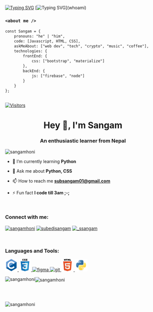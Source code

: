 <!-- TYPING ANIMATION -->
[![Typing SVG](https://readme-typing-svg.herokuapp.com?font=Fira+Code&weight=600&size=30&duration=500&pause=1000000000000&vCenter=true&random=false&width=317&lines=I+am+Sangam+and+I)](whoami)
[![Typing SVG](https://readme-typing-svg.herokuapp.com?font=Fira+Code&weight=600&size=30&duration=2500&pause=7&vCenter=true&random=false&width=250&lines=+code.;+design.;+build+stuffs.++++;+workout.)](whoami)


<!-- ABOUT ME -->
### `<about me />`
```
const Sangam = {  
    pronouns: "he" | "him",  
    code: [Javascript, HTML, CSS],  
    askMeAbout: ["web dev", "tech", "crypto", "music", "coffee"],  
    technologies: {  
        frontEnd: {  
            css: ["bootstrap", "materialize"]  
        },  
        backEnd: {  
            js: ["firebase", "node"]  
        }  
    }  
};  
```





<!-- PROFILE VIEWS COUNTER -->
&nbsp;  
[![Visitors](https://api.visitorbadge.io/api/visitors?path=https%3A%2F%2Fgithub.com%2Fsangamhoni&label=VISITS&labelColor=%23263759&countColor=%230d1117&labelStyle=upper)](proflle-visits)
















<h1 align="center">Hey 👋, I'm Sangam</h1>
<h3 align="center">An enthusiastic learner from Nepal</h3>

<p align="left"> <img src="https://komarev.com/ghpvc/?username=sangamhoni&label=Profile%20views&color=186ec4&style=flat-square" alt="sangamhoni" /> </p>

<!--
- 🔭 I’m currently working on [not available](no link available)
-->

- 🌱 I’m currently learning **Python**

<!--
- 👯 I’m looking to collaborate on [not available](no link available)

- 🤝 I’m looking for help with [not available](no link available)

- 👨‍💻 All of my projects are available at [notavailabe](notavailabe)
-->

- 💬 Ask me about **Python, CSS**

- 📫 How to reach me **subsangam01@gmail.com**

- ⚡ Fun fact **I code till 3am ;-;**

<br>
<h3 align="left">Connect with me:</h3>
<p align="left">
<a href="https://twitter.com/sangamhoni" target="blank"><img align="center" src="https://raw.githubusercontent.com/rahuldkjain/github-profile-readme-generator/master/src/images/icons/Social/twitter.svg" alt="sangamhoni" height="30" width="40" /></a>
<a href="https://linkedin.com/in/subedisangam" target="blank"><img align="center" src="https://raw.githubusercontent.com/rahuldkjain/github-profile-readme-generator/master/src/images/icons/Social/linked-in-alt.svg" alt="subedisangam" height="30" width="40" /></a>
<a href="https://instagram.com/_ssangam" target="blank"><img align="center" src="https://raw.githubusercontent.com/rahuldkjain/github-profile-readme-generator/master/src/images/icons/Social/instagram.svg" alt="_ssangam" height="30" width="40" /></a>
</p>

<br>
<h3 align="left">Languages and Tools:</h3>
<p align="left"> <a href="https://www.cprogramming.com/" target="_blank" rel="noreferrer"> <img src="https://raw.githubusercontent.com/devicons/devicon/master/icons/c/c-original.svg" alt="c" width="40" height="40"/> </a> <a href="https://www.w3schools.com/css/" target="_blank" rel="noreferrer"> <img src="https://raw.githubusercontent.com/devicons/devicon/master/icons/css3/css3-original-wordmark.svg" alt="css3" width="40" height="40"/> </a> <a href="https://www.figma.com/" target="_blank" rel="noreferrer"> <img src="https://www.vectorlogo.zone/logos/figma/figma-icon.svg" alt="figma" width="40" height="40"/> </a> <a href="https://git-scm.com/" target="_blank" rel="noreferrer"> <img src="https://www.vectorlogo.zone/logos/git-scm/git-scm-icon.svg" alt="git" width="40" height="40"/> </a> <a href="https://www.w3.org/html/" target="_blank" rel="noreferrer"> <img src="https://raw.githubusercontent.com/devicons/devicon/master/icons/html5/html5-original-wordmark.svg" alt="html5" width="40" height="40"/> </a> <a href="https://www.python.org" target="_blank" rel="noreferrer"> <img src="https://raw.githubusercontent.com/devicons/devicon/master/icons/python/python-original.svg" alt="python" width="40" height="40"/> </a> </p>

<p float="left">   
  <img align="left" src="https://github-readme-streak-stats.herokuapp.com/?user=sangamhoni&theme=tokyonight&show_icons=true" alt="sangamhoni" />
  <img align="center" src="https://github-readme-stats.vercel.app/api/top-langs?username=sangamhoni&show_icons=true&locale=en&theme=tokyonight"
    alt="sangamhoni"/>
</p>

<br>
<br> 

<p>
  <img align="left" src="https://github-readme-stats.vercel.app/api?username=sangamhoni&show_icons=true&locale=en&theme=tokyonight"
    alt="sangamhoni" />
</p> 


<!--
Made this README from: https://rahuldkjain.github.io/gh-profile-readme-generator/ :)
-->
